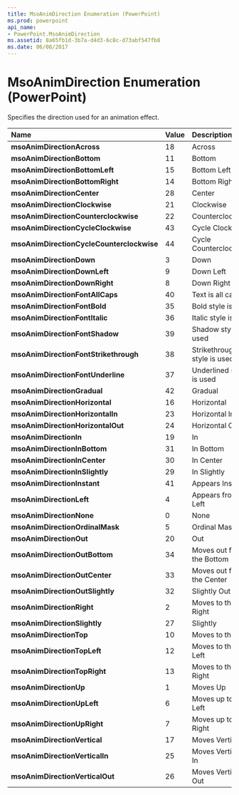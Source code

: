```yaml
---
title: MsoAnimDirection Enumeration (PowerPoint)
ms.prod: powerpoint
api_name:
- PowerPoint.MsoAnimDirection
ms.assetid: 8a65fb1d-3b7a-d4d3-6c8c-d73abf547fb8
ms.date: 06/08/2017
---
```



# MsoAnimDirection Enumeration (PowerPoint)

Specifies the direction used for an animation effect.



|**Name**|**Value**|**Description**|
|:-----|:-----|:-----|
|**msoAnimDirectionAcross**|18|Across|
|**msoAnimDirectionBottom**|11|Bottom|
|**msoAnimDirectionBottomLeft**|15|Bottom Left|
|**msoAnimDirectionBottomRight**|14|Bottom Right|
|**msoAnimDirectionCenter**|28|Center|
|**msoAnimDirectionClockwise**|21|Clockwise|
|**msoAnimDirectionCounterclockwise**|22|Counterclockwise|
|**msoAnimDirectionCycleClockwise**|43|Cycle Clockwise|
|**msoAnimDirectionCycleCounterclockwise**|44|Cycle Counterclockwise|
|**msoAnimDirectionDown**|3|Down|
|**msoAnimDirectionDownLeft**|9|Down Left|
|**msoAnimDirectionDownRight**|8|Down Right|
|**msoAnimDirectionFontAllCaps**|40|Text is all caps|
|**msoAnimDirectionFontBold**|35|Bold style is used|
|**msoAnimDirectionFontItalic**|36|Italic style is used|
|**msoAnimDirectionFontShadow**|39|Shadow style is used|
|**msoAnimDirectionFontStrikethrough**|38|Strikethrough style is used|
|**msoAnimDirectionFontUnderline**|37|Underlined style is used|
|**msoAnimDirectionGradual**|42|Gradual|
|**msoAnimDirectionHorizontal**|16|Horizontal|
|**msoAnimDirectionHorizontalIn**|23|Horizontal In|
|**msoAnimDirectionHorizontalOut**|24|Horizontal Out|
|**msoAnimDirectionIn**|19|In|
|**msoAnimDirectionInBottom**|31|In Bottom|
|**msoAnimDirectionInCenter**|30|In Center|
|**msoAnimDirectionInSlightly**|29|In Slightly|
|**msoAnimDirectionInstant**|41|Appears Instantly|
|**msoAnimDirectionLeft**|4|Appears from Left|
|**msoAnimDirectionNone**|0|None|
|**msoAnimDirectionOrdinalMask**|5|Ordinal Mask|
|**msoAnimDirectionOut**|20|Out|
|**msoAnimDirectionOutBottom**|34|Moves out from the Bottom|
|**msoAnimDirectionOutCenter**|33|Moves out from the Center|
|**msoAnimDirectionOutSlightly**|32|Slightly Out|
|**msoAnimDirectionRight**|2|Moves to the Right|
|**msoAnimDirectionSlightly**|27|Slightly|
|**msoAnimDirectionTop**|10|Moves to the Top|
|**msoAnimDirectionTopLeft**|12|Moves to the Top Left|
|**msoAnimDirectionTopRight**|13|Moves to the Top Right|
|**msoAnimDirectionUp**|1|Moves Up|
|**msoAnimDirectionUpLeft**|6|Moves up to the Left|
|**msoAnimDirectionUpRight**|7|Moves up to the Right|
|**msoAnimDirectionVertical**|17|Moves Vertically|
|**msoAnimDirectionVerticalIn**|25|Moves Vertically In|
|**msoAnimDirectionVerticalOut**|26|Moves Vertically Out|

